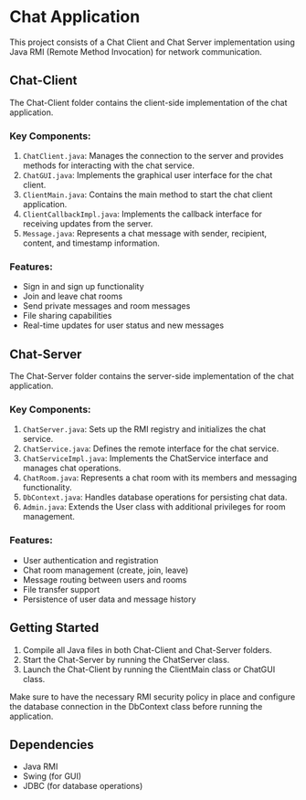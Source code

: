 # Chat Application

This project consists of a Chat Client and Chat Server implementation using Java RMI (Remote Method Invocation) for network communication.

## Chat-Client

The Chat-Client folder contains the client-side implementation of the chat application.

### Key Components:

1. `ChatClient.java`: Manages the connection to the server and provides methods for interacting with the chat service.
2. `ChatGUI.java`: Implements the graphical user interface for the chat client.
3. `ClientMain.java`: Contains the main method to start the chat client application.
4. `ClientCallbackImpl.java`: Implements the callback interface for receiving updates from the server.
5. `Message.java`: Represents a chat message with sender, recipient, content, and timestamp information.

### Features:

- Sign in and sign up functionality
- Join and leave chat rooms
- Send private messages and room messages
- File sharing capabilities
- Real-time updates for user status and new messages

## Chat-Server

The Chat-Server folder contains the server-side implementation of the chat application.

### Key Components:

1. `ChatServer.java`: Sets up the RMI registry and initializes the chat service.
2. `ChatService.java`: Defines the remote interface for the chat service.
3. `ChatServiceImpl.java`: Implements the ChatService interface and manages chat operations.
4. `ChatRoom.java`: Represents a chat room with its members and messaging functionality.
5. `DbContext.java`: Handles database operations for persisting chat data.
6. `Admin.java`: Extends the User class with additional privileges for room management.

### Features:

- User authentication and registration
- Chat room management (create, join, leave)
- Message routing between users and rooms
- File transfer support
- Persistence of user data and message history

## Getting Started

1. Compile all Java files in both Chat-Client and Chat-Server folders.
2. Start the Chat-Server by running the ChatServer class.
3. Launch the Chat-Client by running the ClientMain class or ChatGUI class.

Make sure to have the necessary RMI security policy in place and configure the database connection in the DbContext class before running the application.

## Dependencies

- Java RMI
- Swing (for GUI)
- JDBC (for database operations)

